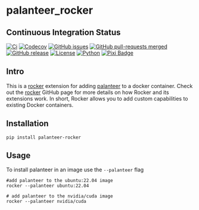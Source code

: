 # palanteer_rocker

## Continuous Integration Status

[![Ci](https://github.com/blooop/palanteer_rocker/actions/workflows/ci.yml/badge.svg?branch=main)](https://github.com/blooop/palanteer_rocker/actions/workflows/ci.yml?query=branch%3Amain)
[![Codecov](https://codecov.io/gh/blooop/palanteer_rocker/branch/main/graph/badge.svg?token=Y212GW1PG6)](https://codecov.io/gh/blooop/palanteer_rocker)
[![GitHub issues](https://img.shields.io/github/issues/blooop/palanteer_rocker.svg)](https://GitHub.com/blooop/palanteer_rocker/issues/)
[![GitHub pull-requests merged](https://badgen.net/github/merged-prs/blooop/palanteer_rocker)](https://github.com/blooop/palanteer_rocker/pulls?q=is%3Amerged)
[![GitHub release](https://img.shields.io/github/release/blooop/palanteer_rocker.svg)](https://GitHub.com/blooop/palanteer_rocker/releases/)
[![License](https://img.shields.io/github/license/blooop/palanteer_rocker
)](https://opensource.org/license/mit/)
[![Python](https://img.shields.io/badge/python-3.8%20%7C%203.9%20%7C%203.10%20%7C%203.11%20%7C%203.12-blue)](https://www.python.org/downloads/)
[![Pixi Badge](https://img.shields.io/endpoint?url=https://raw.githubusercontent.com/prefix-dev/pixi/main/assets/badge/v0.json)](https://pixi.sh)


## Intro

This is a [rocker](https://github.com/tfoote/rocker) extension for adding [palanteer](https://github.com/dfeneyrou/palanteer) to a docker container.  Check out the [rocker](https://github.com/osrf/rocker) GitHub page for more details on how Rocker and its extensions work. In short, Rocker allows you to add custom capabilities to existing Docker containers.

## Installation

```
pip install palanteer-rocker
```

## Usage

To install palanteer in an image use the `--palanteer` flag

```
#add palanteer to the ubuntu:22.04 image
rocker --palanteer ubuntu:22.04

# add palanteer to the nvidia/cuda image
rocker --palanteer nvidia/cuda
```


